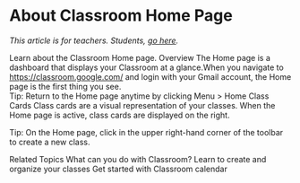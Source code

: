 # About Classroom Home Page
*This article is for teachers. Students, [go here](https://support.google.com/edu/classroom/answer/9582544#zippy=%2Ccommunicate-with-your-teacher-or-classmates%2Cjoin-a-video-meeting%2Cstart-or-turn-in-your-classwork%2Csee-your-feedback-or-grade%2Cmanage-your-account-classes-or-notifications%2Cexplore-the-home-page%2Cexplore-the-stream-page%2Cexplore-the-classwork-page%2Cexplore-the-people-page).*

Learn about the Classroom Home page.
Overview
The Home page is a dashboard that displays your Classroom at a glance.When you navigate to https://classroom.google.com/ and login with your Gmail account, the Home page is the first thing you see.   
Tip:
Return to the Home page anytime by clicking Menu > Home
Class Cards
Class cards are a visual representation of your classes. When the Home page is active, class cards are displayed on the right.

Tip:
On the Home page, click  in the upper right-hand corner of the toolbar to create a new class. 

Related Topics
What can you do with Classroom?
Learn to create and organize your classes
Get started with Classroom calendar
